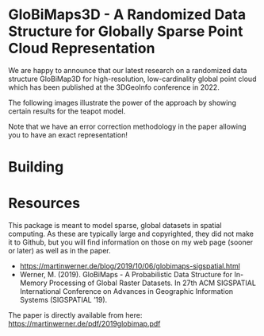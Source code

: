 # GloBiMaps3D - A Randomized Data Structure for Globally Sparse Point Cloud Representation

We are happy to announce that our latest research on a randomized data structure GloBiMap3D
for high-resolution, low-cardinality global point cloud which has been published at the 3DGeoInfo
conference in 2022.

The following images illustrate the power of the approach by showing certain results for the teapot model.

Note that we have an error correction methodology in the paper allowing you to have an exact representation!


# Building


# Resources

This package is meant to model sparse, global datasets in spatial computing. As these are typically large and copyrighted,
they did not make it to Github, but you will find information on those on my web page (sooner or later) as
well as in the paper.

- https://martinwerner.de/blog/2019/10/06/globimaps-sigspatial.html
- Werner, M. (2019). GloBiMaps - A Probabilistic Data Structure for In-Memory Processing of Global Raster Datasets. In 27th ACM SIGSPATIAL International Conference on Advances in Geographic Information Systems (SIGSPATIAL ’19).


The paper is directly available from here: https://martinwerner.de/pdf/2019globimap.pdf





